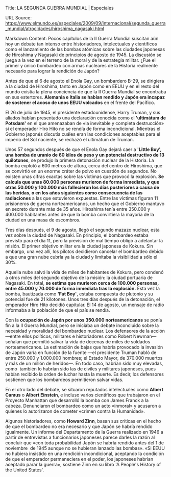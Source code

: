 Title: LA SEGUNDA GUERRA MUNDIAL | Especiales

URL Source: https://www.elmundo.es/especiales/2009/09/internacional/segunda_guerra_mundial/atrocidades/hiroshima_nagasaki.html

Markdown Content:
Pocos capítulos de la II Guerra Mundial suscitan aún hoy un debate tan intenso entre historiadores, intelectuales y científicos como el lanzamiento de las bombas atómicas sobre las ciudades japonesas de Hiroshima y Nagasaki de principios de agosto de 1945. La discusión se juega a la vez en el terreno de la moral y de la estrategia militar. ¿Fue el primer y único bombardeo con armas nucleares de la Historia realmente necesario para lograr la rendición de Japón?

Antes de que el 6 de agosto el Enola Gay, un bombardero B-29, se dirigiera a la ciudad de Hiroshima, tanto en Japón como en EEUU y en el resto del mundo existía la plena conciencia de que la II Guerra Mundial se encontraba en sus estertores. **Alemania e Italia se habían rendido y Japón era incapaz de sostener el acoso de unos EEUU volcados** en el frente del Pacífico.

El 26 de julio de 1945, el presidente estadounidense, Harry Truman, y sus aliados habían presentado una declaración conocida como el **'ultimátum de Potsdam'** en el que amenazaban de «la inevitable y completa destrucción» si el emperador Hiro Hito no se rendía de forma incondicional. Mientras el Gobierno japonés discutía cuáles eran las condiciones aceptables para el imperio del Sol naciente, se rechazó el ultimátum de Truman.

Unos 57 segundos después de que el Enola Gay dejará caer a **'Little Boy', una bomba de uranio de 60 kilos de peso y un potencial destructivo de 13 quilotones**, se produjo la primera detonación nuclear de la Historia. La bomba explotó a 600 metros de altura, cerca del centro de Hiroshima, que se convirtió en un enorme cráter de polvo en cuestión de segundos. No existen unas cifras exactas sobre las víctimas que provocó la explosión. **Se calcula que unas 80.000 personas murieron de forma inmediata, y que otras 50.000 y 100.000 más fallecieron los días posteriores a causa de las heridas, o en los años siguientes como consecuencia de las radiaciones** a las que estuvieron expuestas. Entre las víctimas figuran 11 prisioneros de guerra norteamericanos, un hecho que el Gobierno mantuvo en secreto durante más de 35 años. Hiroshima tenía entre 350.000 y 400.000 habitantes antes de que la bomba convirtiera la mayoría de la ciudad en una masa de escombros.

Tres días después, el 9 de agosto, llegó el segundo mazazo nuclear, esta vez sobre la ciudad de Nagasaki. En principio, el bombardeo estaba previsto para el día 11, pero la previsión de mal tiempo obligó a adelantar la misión. El primer objetivo militar era la ciudad japonesa de Kokura. Sin embargo, una vez allí, los pilotos decidieron cancelar el bombardeo debido a que una gran nube cubría ya la ciudad y limitaba la visibilidad a sólo el 30%.

Aquella nube salvó la vida de miles de habitantes de Kokura, pero condenó a otros miles del segundo objetivo de la misión: la ciudad portuaria de Nagasaki. En total, **se estima que murieron cerca de 100.000 personas, entre 45.000 y 70.000 de forma inmediata tras la explosión.** Esta vez la bomba, bautizada como **'Fat Boy'**, estaba compuesta de plutonio y su potencial fue de 21 kilotones. Unos tres días después de la detonación, el emperador Hiro Hito decidió capitular. El 14 de agosto, un mensaje de radio informaba a la población de que el país se rendía.

Con la **ocupación de Japón por unos 350.000 norteamericanos** se ponía fin a la II Guerra Mundial, pero se iniciaba un debate inconcluido sobre la necesidad y moralidad del bombardeo nuclear. Los defensores de la acción —entre ellos políticos, militares e historiadores como Robert Newman— señalan que permitió salvar la vida de decenas de miles de soldados norteamericanos. La estimación de bajas que habría provocado la invasión de Japón varía en función de la fuente —el presidente Truman habló de entre 250.000 y 1.000.000 hombres; el Estado Mayor, de 370.000 muertos y más de un millón de heridos—. En todo caso, habrían sido muy elevadas, como  también lo habrían sido las de civiles y militares japoneses, pues habían recibido la orden de luchar hasta la muerte. Es decir, los defensores sostienen que los bombardeos permitieron salvar vidas.

En el otro lado del debate, se situaron reputados intelectuales como **Albert Camus** o **Albert Einstein**, e incluso varios científicos que trabajaron en el Proyecto Manhattan que desarrolló la bomba con James Franck a la cabeza. Denunciaron el bombardeo como un acto «inmoral» y acusaron a quienes lo autorizaron de cometer «crimen contra la Humanidad».

Algunos historiadores, como **Howard Zinn**, basan sus críticas en el hecho de que el bombardeo no era necesario y que Japón se habría rendido igualmente. Un informe del Departamento de la Guerra realizado en 1946 a partir de entrevistas a funcionarios japoneses parece darles la razón al concluir que «con toda probabilidad Japón se habría rendido antes del 1 de noviembre  de 1945 aunque no se hubieran lanzado las bombas». «Si EEUU no hubiera insistido en una rendición incondicional, aceptando la condición de que el emperador permaneciera en el poder, los japoneses habrían aceptado parar la guerra», sostiene Zinn en su libro 'A People's History of the United States'.

